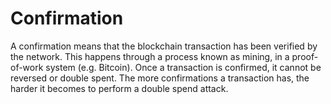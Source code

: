 # Confirmation

A confirmation means that the blockchain transaction has been verified by the
network. This happens through a process known as mining, in a proof-of-work
system (e.g. Bitcoin). Once a transaction is confirmed, it cannot be reversed
or double spent. The more confirmations a transaction has, the harder it
becomes to perform a double spend attack.


